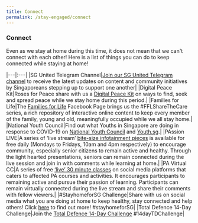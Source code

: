 ```yaml
---
title: Connect
permalink: /stay-engaged/connect
---
```


### Connect

Even as we stay at home during this time, it does not mean that we can't connect with each other! Here is a list of things you can do to keep connected while staying at home! 

|---|:---|
|SG United Telegram Channel|[Join our SG United Telegram channel](https://t.me/SG_United) to receive the latest updates on content and community initiatives by Singaporeans stepping up to support one another|
|Digital Peace Kit|Roses for Peace share with us a [Digital Peace Kit](https://www.facebook.com/RosesOfPeace/posts/2329345003835612) on ways to find, seek and spread peace while we stay home during this period.|
|Families for Life|The [Families for Life](https://www.facebook.com/familiesforlife.sg/) Facebook Page brings us the #FFLShareTheCare series, a rich repository of  interactive online content to keep every member of the family, young and old, meaningfully occupied while we all stay home.|
|National Youth Council|Find out what Youths in Singapore are doing in response to COVID-19 on [National Youth Council](https://www.facebook.com/nycsg/) and [Youth.sg](https://www.facebook.com/youthdotsg/).|
|PAssion L!VE|A series of ‘live stream’ [bite-size infotainment pieces](https://www.facebook.com/pacourses) is available for free daily (Mondays to Fridays, 10am and 4pm respectively) to encourage community, especially senior citizens to remain active and healthy. Through the light hearted presentations, seniors can remain connected during the live session and join in with comments while learning at home.|
|PA Virtual CC|A series of free [‘live’ 30 minute classes](https://.facebook.com/groups/PASeniorAcademy/) on social media platforms that caters to affected PA courses and activities. It encourages participants to remaining active and pursue their passion of learning. Participants can remain virtually connected during the live stream and share their comments with fellow viewers.|
|#StayhomeforSG Challenge|Share with us on social media what you are doing at home to keep healthy, stay connected and help others! Click [here](/media/SHC.jpg/) to find out more! #stayhomeforSG|
|Total Defence 14-Day Challenge|Join the [Total Defence 14-Day Challenge](https://www.instagram.com/p/B-qXKZjHqCM/?igshid=1feyxa4m49m72) #14dayTDChallenge|


